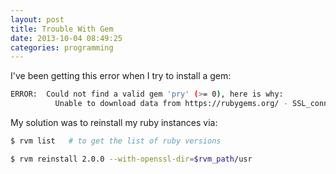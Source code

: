 ```yaml
---
layout: post
title: Trouble With Gem
date: 2013-10-04 08:49:25
categories: programming
---
```

I've been getting this error when I try to install a gem:

```bash
ERROR:  Could not find a valid gem 'pry' (>= 0), here is why:
          Unable to download data from https://rubygems.org/ - SSL_connect returned=1 errno=0 state=SSLv3 read server certificate B: certificate verify failed (https://s3.amazonaws.com/production.s3.rubygems.org/latest_specs.4.8.gz)
```

My solution was to reinstall my ruby instances via:

```bash
$ rvm list   # to get the list of ruby versions

$ rvm reinstall 2.0.0 --with-openssl-dir=$rvm_path/usr
```


